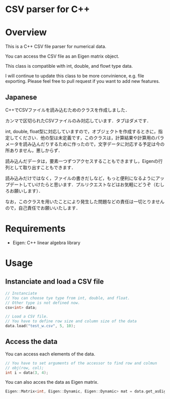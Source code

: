 CSV parser for C++
====

# Overview
This is a C++ CSV file parser for numerical data.

You can access the CSV file as an Eigen matrix object.

This class is compatible with int, double, and flowt type data.

I will continue to update this class to be more convinience, e.g. file exporting. Please feel free to pull request if you want to add new features.

## Japanese

C++でCSVファイルを読み込むためのクラスを作成しました．

カンマで区切られたCSVファイルのみ対応しています．タブはダメです．

int, double, float型に対応していますので，オブジェクトを作成するときに，指定してください．他の型は未定義です，このクラスは，計算結果や計算用のパラメータを読み込んだりするために作ったので，文字データに対応する予定は今の所ありません，悪しからず．

読み込んだデータは，要素一つずつアクセスすることもできますし，Eigenの行列として取り出すこともできます．

読み込みだけではなく，ファイルの書きだしなど，もっと便利になるようにアップデートしていけたらと思います．プルリクエストなどはお気軽にどうぞ（むしろお願いします）．

なお，このクラスを用いたことにより発生した問題などの責任は一切とりませんので，自己責任でお願いいたします．

# Requirements
- Eigen: C++ linear algebra library

# Usage

## Instanciate and load a CSV file

```cpp
// Instanciate
// You can choose tye type from int, double, and float.
// Other type is not defined now.
csv<int> data;

// Load a CSV file.
// You have to define row size and column size of the data
data.load("test_w.csv", 5, 10);
```

## Access the data

You can access each elements of the data.
```cpp
// You have to set arguments of the accessor to find row and colmun
// obj(row, col);
int i = data(3, 4);
```

You can also acces the data as Eigen matrix.
```cpp
Eigen::Matrix<int, Eigen::Dynamic, Eigen::Dynamic> mat = data.get_asEigen();
```